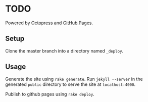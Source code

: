 # TODO
Powered by [Octopress](http://octopress.org) and [GitHub Pages](http://pages.github.com).

## Setup

Clone the master branch into a directory named `_deploy`.

## Usage

Generate the site using `rake generate`.
Run `jekyll --server` in the generated `public` directory to serve the site at `localhost:4000`.

Publish to github pages using `rake deploy`.
